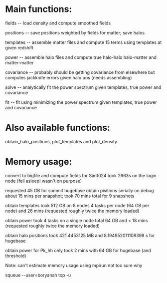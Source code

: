 # Main functions:

fields -- load density and compute smoothed fields

positions -- save positions weighted by fields for matter; save halos

templates -- assemble matter files and compute 15 terms using templates at given redshift

power -- assemble halo files and compute true halo-halo halo-matter and matter-matter

covariance -- probably should be getting covariance from elsewhere but computes jackknife errors given halo pos (needs assembling)

solve -- analytically fit the power spectrum given templates, true power and covariance

fit -- fit using minimizing the power spectrum given templates, true power and covariance

# Also available functions:

obtain_halo_positions, plot_templates and plot_density

# Memory usage:

convert to bigfile and compute fields for Sim1024 took 2663s on the login node (fell asleep! wasn't on purpose) 

requested 45 GB for summit hugebase obtain pisitions serially on debug about 15 mins per snapshot; took 70 mins total for 9 snapshots

obtain templates took 512 GB on 8 nodes 4 tasks per node (64 GB per node) and 26 mins (requested roughly twice the memory loaded)

obtain power took 4 tasks on a single node total 64 GB and < 18 mins (requested roughly twice the memory loaded)

obtain halo positions took 421.4453125 MB and 8.194952011108398 s for hugebase

obtain power for Pk_hh only took 2 mins with 64 GB for hugebase (and threshold)

Note: can't estimate memory usage using mpirun not too sure why

squeue --user=boryanah
top -u